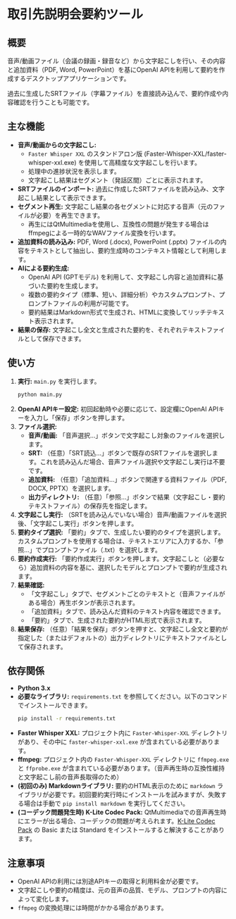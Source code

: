 # 取引先説明会要約ツール

## 概要

音声/動画ファイル（会議の録画・録音など）から文字起こしを行い、その内容と追加資料（PDF, Word, PowerPoint）を基にOpenAI APIを利用して要約を作成するデスクトップアプリケーションです。

過去に生成したSRTファイル（字幕ファイル）を直接読み込んで、要約作成や内容確認を行うことも可能です。

## 主な機能

*   **音声/動画からの文字起こし:** 
    *   `Faster Whisper XXL` のスタンドアロン版 (Faster-Whisper-XXL/faster-whisper-xxl.exe) を使用して高精度な文字起こしを行います。
    *   処理中の進捗状況を表示します。
    *   文字起こし結果はセグメント（発話区間）ごとに表示されます。
*   **SRTファイルのインポート:** 過去に作成したSRTファイルを読み込み、文字起こし結果として表示できます。
*   **セグメント再生:** 文字起こし結果の各セグメントに対応する音声（元のファイルが必要）を再生できます。
    *   再生にはQtMultimediaを使用し、互換性の問題が発生する場合はffmpegによる一時的なWAVファイル変換を行います。
*   **追加資料の読み込み:** PDF, Word (.docx), PowerPoint (.pptx) ファイルの内容をテキストとして抽出し、要約生成時のコンテキスト情報として利用します。
*   **AIによる要約生成:** 
    *   OpenAI API (GPTモデル) を利用して、文字起こし内容と追加資料に基づいた要約を生成します。
    *   複数の要約タイプ（標準、短い、詳細分析）やカスタムプロンプト、プロンプトファイルの利用が可能です。
    *   要約結果はMarkdown形式で生成され、HTMLに変換してリッチテキスト表示されます。
*   **結果の保存:** 文字起こし全文と生成された要約を、それぞれテキストファイルとして保存できます。

## 使い方

1.  **実行:** `main.py` を実行します。
    ```bash
    python main.py
    ```
2.  **OpenAI APIキー設定:** 初回起動時や必要に応じて、設定欄にOpenAI APIキーを入力し「保存」ボタンを押します。
3.  **ファイル選択:**
    *   **音声/動画:** 「音声選択...」ボタンで文字起こし対象のファイルを選択します。
    *   **SRT:** （任意）「SRT読込...」ボタンで既存のSRTファイルを選択します。これを読み込んだ場合、音声ファイル選択や文字起こし実行は不要です。
    *   **追加資料:** （任意）「追加資料...」ボタンで関連する資料ファイル（PDF, DOCX, PPTX）を選択します。
    *   **出力ディレクトリ:** （任意）「参照...」ボタンで結果（文字起こし・要約テキストファイル）の保存先を指定します。
4.  **文字起こし実行:** （SRTを読み込んでいない場合）音声/動画ファイルを選択後、「文字起こし実行」ボタンを押します。
5.  **要約タイプ選択:** 「要約」タブで、生成したい要約のタイプを選択します。カスタムプロンプトを使用する場合は、テキストエリアに入力するか、「参照...」でプロンプトファイル（.txt）を選択します。
6.  **要約作成実行:** 「要約作成実行」ボタンを押します。文字起こしと（必要なら）追加資料の内容を基に、選択したモデルとプロンプトで要約が生成されます。
7.  **結果確認:**
    *   「文字起こし」タブで、セグメントごとのテキストと（音声ファイルがある場合）再生ボタンが表示されます。
    *   「追加資料」タブで、読み込んだ資料のテキスト内容を確認できます。
    *   「要約」タブで、生成された要約がHTML形式で表示されます。
8.  **結果保存:** （任意）「結果を保存」ボタンを押すと、文字起こし全文と要約が指定した（またはデフォルトの）出力ディレクトリにテキストファイルとして保存されます。

## 依存関係

*   **Python 3.x**
*   **必要なライブラリ:** `requirements.txt` を参照してください。以下のコマンドでインストールできます。
    ```bash
    pip install -r requirements.txt
    ```
*   **Faster Whisper XXL:** プロジェクト内に `Faster-Whisper-XXL` ディレクトリがあり、その中に `faster-whisper-xxl.exe` が含まれている必要があります。
*   **ffmpeg:** プロジェクト内の `Faster-Whisper-XXL` ディレクトリに `ffmpeg.exe` と `ffprobe.exe` が含まれている必要があります。（音声再生時の互換性維持と文字起こし前の音声長取得のため）
*   **(初回のみ) Markdownライブラリ:** 要約のHTML表示のために `markdown` ライブラリが必要です。初回要約実行時にインストールを試みますが、失敗する場合は手動で `pip install markdown` を実行してください。
*   **(コーデック問題発生時) K-Lite Codec Pack:** QtMultimediaでの音声再生時にエラーが出る場合、コーデックの問題が考えられます。[K-Lite Codec Pack](https://codecguide.com/download_kl.htm) の Basic または Standard をインストールすると解決することがあります。

## 注意事項

*   OpenAI APIの利用には別途APIキーの取得と利用料金が必要です。
*   文字起こしや要約の精度は、元の音声の品質、モデル、プロンプトの内容によって変化します。
*   `ffmpeg` の変換処理には時間がかかる場合があります。
